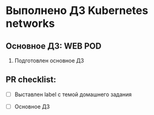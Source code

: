 # Выполнено ДЗ  Kubernetes networks

## Основное ДЗ: WEB POD

1. Подготовлен основное ДЗ


## PR checklist:
 - [ ] Выставлен label с темой домашнего задания
 - [ ] Основное ДЗ
 
